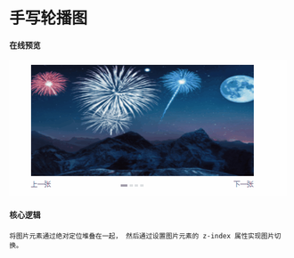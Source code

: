 # 手写轮播图
  #### 在线预览
  ![轮播图效果](./1.gif 'carousel')

  #### 核心逻辑
    将图片元素通过绝对定位堆叠在一起， 然后通过设置图片元素的 z-index 属性实现图片切换。